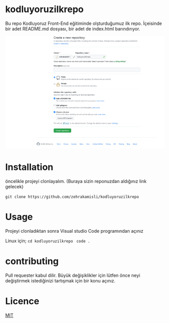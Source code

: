 # kodluyoruzilkrepo
Bu repo Kodluyoruz Front-End eğitiminde olşturduğumuz ilk repo. İçeisinde bir adet README.md dosyası, bir adet de index.html barındırıyor.

![deneme](https://github.com/zehrakamisli/kodluyoruzilkrepo/blob/main/git.png)

# Installation 
öncelikle projeyi clonlayalım. (Buraya sizin reponuzdan aldığınız link gelecek)

`` git clone https://github.com/zehrakamisli/kodluyoruzilkrepo
``  

# Usage
Projeyi clonladıktan sonra Visual studio Code programından açınız

Linux için;
``
cd kodluyoruzilkrepo
``
``
code .``



# contributing
Pull requester kabul dilir. Büyük değişiklikler için lütfen önce neyi değiştirmek istediğinizi tartışmak için bir konu açınız.

# Licence

[MIT](https://choosealicense.com/licenses/mit/)



